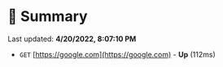 # 📖 Summary
Last updated: **4/20/2022, 8:07:10 PM**

- `GET` [https://google.com](https://google.com) - **Up** (112ms)
